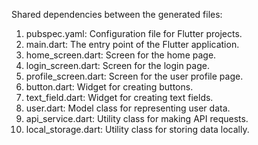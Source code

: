 Shared dependencies between the generated files:

1. pubspec.yaml: Configuration file for Flutter projects.
2. main.dart: The entry point of the Flutter application.
3. home_screen.dart: Screen for the home page.
4. login_screen.dart: Screen for the login page.
5. profile_screen.dart: Screen for the user profile page.
6. button.dart: Widget for creating buttons.
7. text_field.dart: Widget for creating text fields.
8. user.dart: Model class for representing user data.
9. api_service.dart: Utility class for making API requests.
10. local_storage.dart: Utility class for storing data locally.